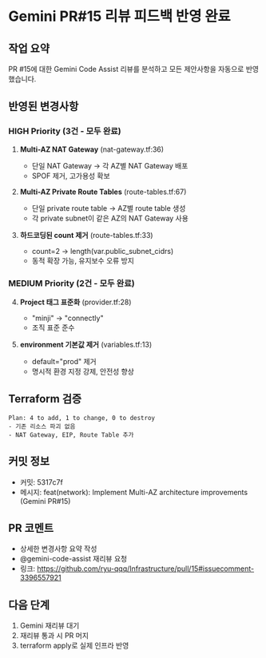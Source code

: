 # Gemini PR#15 리뷰 피드백 반영 완료

## 작업 요약
PR #15에 대한 Gemini Code Assist 리뷰를 분석하고 모든 제안사항을 자동으로 반영했습니다.

## 반영된 변경사항

### HIGH Priority (3건 - 모두 완료)
1. **Multi-AZ NAT Gateway** (nat-gateway.tf:36)
   - 단일 NAT Gateway → 각 AZ별 NAT Gateway 배포
   - SPOF 제거, 고가용성 확보
   
2. **Multi-AZ Private Route Tables** (route-tables.tf:67)
   - 단일 private route table → AZ별 route table 생성
   - 각 private subnet이 같은 AZ의 NAT Gateway 사용
   
3. **하드코딩된 count 제거** (route-tables.tf:33)
   - count=2 → length(var.public_subnet_cidrs)
   - 동적 확장 가능, 유지보수 오류 방지

### MEDIUM Priority (2건 - 모두 완료)
4. **Project 태그 표준화** (provider.tf:28)
   - "minji" → "connectly"
   - 조직 표준 준수
   
5. **environment 기본값 제거** (variables.tf:13)
   - default="prod" 제거
   - 명시적 환경 지정 강제, 안전성 향상

## Terraform 검증
```
Plan: 4 to add, 1 to change, 0 to destroy
- 기존 리소스 파괴 없음
- NAT Gateway, EIP, Route Table 추가
```

## 커밋 정보
- 커밋: 5317c7f
- 메시지: feat(network): Implement Multi-AZ architecture improvements (Gemini PR#15)

## PR 코멘트
- 상세한 변경사항 요약 작성
- @gemini-code-assist 재리뷰 요청
- 링크: https://github.com/ryu-qqq/Infrastructure/pull/15#issuecomment-3396557921

## 다음 단계
1. Gemini 재리뷰 대기
2. 재리뷰 통과 시 PR 머지
3. terraform apply로 실제 인프라 반영
